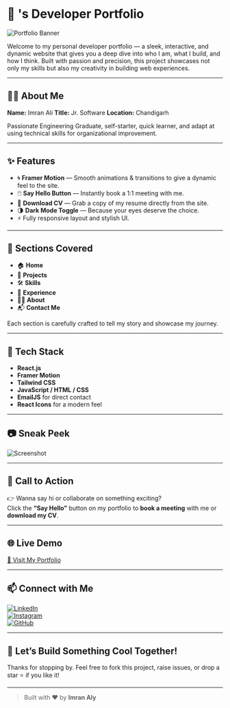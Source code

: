 # 🚀 's Developer Portfolio

![Portfolio Banner](E:\Portfolio-master\Portfolio-master\src\assets\Work4.png)

Welcome to my personal developer portfolio — a sleek, interactive, and dynamic website that gives you a deep dive into who I am, what I build, and how I think. Built with passion and precision, this project showcases not only my skills but also my creativity in building web experiences.

---

## 🧑‍💻 About Me

**Name:** Imran Ali
**Title:** Jr. Software 
**Location:** Chandigarh  

Passionate Engineering Graduate, self-starter, quick learner, and adapt at using technical skills for organizational improvement.

---

## ✨ Features

- 🌀 **Framer Motion** — Smooth animations & transitions to give a dynamic feel to the site.
- 🖱️ **Say Hello Button** — Instantly book a 1:1 meeting with me.
- 📄 **Download CV** — Grab a copy of my resume directly from the site.
- 🌗 **Dark Mode Toggle** — Because your eyes deserve the choice.
- ⚡ Fully responsive layout and stylish UI.

---

## 📌 Sections Covered

- 🏠 **Home**
- 📁 **Projects**
- 🛠️ **Skills**
- 💼 **Experience**
- 🧑‍🎓 **About**
- 📬 **Contact Me**

Each section is carefully crafted to tell my story and showcase my journey.

---

## 🔧 Tech Stack

- **React.js**
- **Framer Motion**
- **Tailwind CSS**
- **JavaScript / HTML / CSS**
- **EmailJS** for direct contact
- **React Icons** for a modern feel

---

## 📷 Sneak Peek

![Screenshot]()

---

## 🎯 Call to Action

👉 Wanna say hi or collaborate on something exciting?  
Click the **“Say Hello”** button on my portfolio to **book a meeting** with me or **download my CV**.

---

## 🌐 Live Demo

[🚀 Visit My Portfolio]()  

---

## 📫 Connect with Me

 [![LinkedIn](https://img.shields.io/badge/LinkedIn-0077B5?logo=linkedin&style=for-the-badge&logoColor=white)](https://www.linkedin.com/in/imran-aly-6128012a7/)  
 [![Instagram](https://img.shields.io/badge/Instagram-E4405F?logo=instagram&style=for-the-badge&logoColor=white)](https://www.instagram.com/imrancodingschool/)  
 [![GitHub](https://img.shields.io/badge/GitHub-181717?logo=github&style=for-the-badge&logoColor=white)](https://github.com/imrancodingschool091)

---

## 🤘 Let’s Build Something Cool Together!

Thanks for stopping by. Feel free to fork this project, raise issues, or drop a star ⭐️ if you like it!

---

> Built with ❤️ by **Imran Aly**
